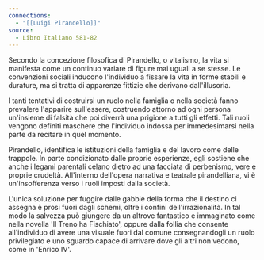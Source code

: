 ```yaml
---
connections:
  - "[[Luigi Pirandello]]"
source:
  - Libro Italiano 581-82
---
```

Secondo la concezione filosofica di Pirandello, o vitalismo, la vita si manifesta come un continuo variare di figure mai uguali a se stesse. Le convenzioni sociali inducono l'individuo a fissare la vita in forme stabili e durature, ma si tratta di apparenze fittizie che derivano dall'illusoria.

I tanti tentativi di costruirsi un ruolo nella famiglia o nella società fanno prevalere l'apparire sull'essere, costruendo attorno ad ogni persona un'insieme di falsità che poi diverrà una prigione a tutti gli effetti. Tali ruoli vengono definiti maschere che l'individuo indossa per immedesimarsi nella parte da recitare in quel momento.

Pirandello, identifica le istituzioni della famiglia e del lavoro come delle trappole. In parte condizionato dalle proprie esperienze, egli sostiene che anche i legami parentali celano dietro ad una facciata di perbenismo, vere e proprie crudeltà. All'interno dell'opera narrativa e teatrale pirandelliana, vi è un'insofferenza verso i ruoli imposti dalla società.

L'unica soluzione per fuggire dalle gabbie della forma che il destino ci assegna è prosi fuori dagli schemi, oltre i confini dell'irrazionalità. In tal modo la salvezza può giungere da un altrove fantastico e immaginato come nella novella 'Il Treno ha Fischiato', oppure dalla follia che consente all'individuo di avere una visuale fuori dal comune consegnandogli un ruolo privilegiato e uno sguardo capace di arrivare dove gli altri non vedono, come in 'Enrico IV'.

